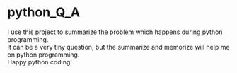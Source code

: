 # python_Q_A
I use this project to summarize the problem which happens during python programming.  
It can be a very tiny question, but the summarize and memorize will help me on python programming.  
Happy python coding!
